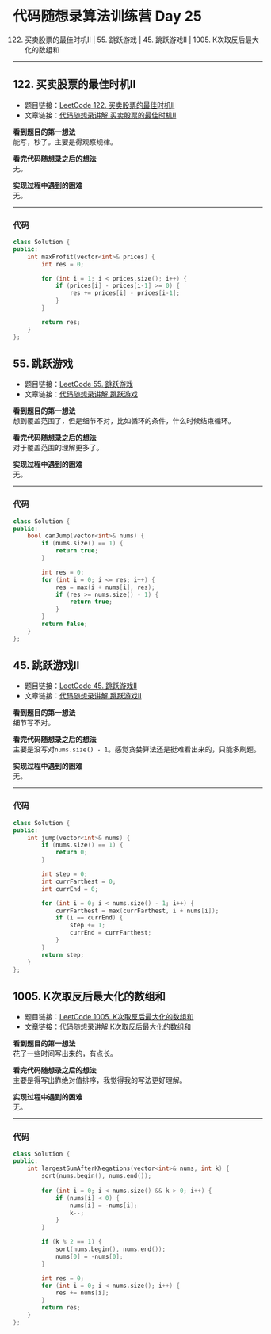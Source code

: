 # 代码随想录算法训练营 Day 25   
122. 买卖股票的最佳时机II | 55. 跳跃游戏 | 45. 跳跃游戏II | 1005. K次取反后最大化的数组和

---

## 122. 买卖股票的最佳时机II
* 题目链接：[LeetCode 122. 买卖股票的最佳时机II](https://leetcode.cn/problems/best-time-to-buy-and-sell-stock-ii/)
* 文章链接：[代码随想录讲解 买卖股票的最佳时机II](https://programmercarl.com/0122.%E4%B9%B0%E5%8D%96%E8%82%A1%E7%A5%A8%E7%9A%84%E6%9C%80%E4%BD%B3%E6%97%B6%E6%9C%BAII.html)

**看到题目的第一想法**    
能写，秒了。主要是得观察规律。  

**看完代码随想录之后的想法**    
无。

**实现过程中遇到的困难**  
无。
   
---

### 代码
```cpp
class Solution {
public:
    int maxProfit(vector<int>& prices) {
        int res = 0;

        for (int i = 1; i < prices.size(); i++) {
            if (prices[i] - prices[i-1] >= 0) {
                res += prices[i] - prices[i-1];
            }
        }

        return res;
    }
};
```

## 55. 跳跃游戏
* 题目链接：[LeetCode 55. 跳跃游戏](https://leetcode.cn/problems/jump-game)
* 文章链接：[代码随想录讲解 跳跃游戏](https://programmercarl.com/0055.%E8%B7%B3%E8%B7%83%E6%B8%B8%E6%88%8F.html)

**看到题目的第一想法**    
想到覆盖范围了，但是细节不对，比如循环的条件，什么时候结束循环。    

**看完代码随想录之后的想法**    
对于覆盖范围的理解更多了。    

**实现过程中遇到的困难**  
无。
   
---

### 代码
```cpp
class Solution {
public:
    bool canJump(vector<int>& nums) {
        if (nums.size() == 1) {
            return true;
        }

        int res = 0;
        for (int i = 0; i <= res; i++) {
            res = max(i + nums[i], res);
            if (res >= nums.size() - 1) {
                return true;
            }
        }
        return false;
    }
};
```

## 45. 跳跃游戏II 
* 题目链接：[LeetCode 45. 跳跃游戏II](https://leetcode.cn/problems/jump-game-ii/)
* 文章链接：[代码随想录讲解 跳跃游戏II](https://programmercarl.com/0045.%E8%B7%B3%E8%B7%83%E6%B8%B8%E6%88%8FII.html)

**看到题目的第一想法**    
细节写不对。    

**看完代码随想录之后的想法**    
主要是没写对`nums.size() - 1`。感觉贪婪算法还是挺难看出来的，只能多刷题。  

**实现过程中遇到的困难**  
无。
   
---

### 代码
```cpp
class Solution {
public:
    int jump(vector<int>& nums) {
        if (nums.size() == 1) {
            return 0;
        }

        int step = 0;
        int currFarthest = 0;
        int currEnd = 0;

        for (int i = 0; i < nums.size() - 1; i++) {
            currFarthest = max(currFarthest, i + nums[i]);
            if (i == currEnd) {
                step += 1;
                currEnd = currFarthest;
            }
        }
        return step;
    }
};
```

## 1005. K次取反后最大化的数组和
* 题目链接：[LeetCode 1005. K次取反后最大化的数组和](https://leetcode.cn/problems/maximize-sum-of-array-after-k-negations/)
* 文章链接：[代码随想录讲解 K次取反后最大化的数组和](https://programmercarl.com/0045.%E8%B7%B3%E8%B7%83%E6%B8%B8%E6%88%8FII.html)

**看到题目的第一想法**    
花了一些时间写出来的，有点长。  

**看完代码随想录之后的想法**    
主要是得写出靠绝对值排序，我觉得我的写法更好理解。

**实现过程中遇到的困难**  
无。
   
---

### 代码
```cpp
class Solution {
public:
    int largestSumAfterKNegations(vector<int>& nums, int k) {
        sort(nums.begin(), nums.end());
        
        for (int i = 0; i < nums.size() && k > 0; i++) {
            if (nums[i] < 0) {
                nums[i] = -nums[i];
                k--;
            }
        }

        if (k % 2 == 1) {
            sort(nums.begin(), nums.end());
            nums[0] = -nums[0];
        }

        int res = 0;
        for (int i = 0; i < nums.size(); i++) {
            res += nums[i];
        }
        return res;
    }
};
```